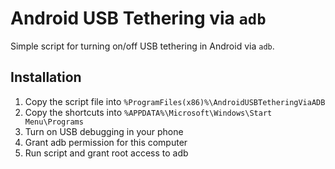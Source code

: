 # Android USB Tethering via `adb`
Simple script for turning on/off USB tethering in Android via `adb`.

## Installation
1. Copy the script file into `%ProgramFiles(x86)%\AndroidUSBTetheringViaADB`
1. Copy the shortcuts into `%APPDATA%\Microsoft\Windows\Start Menu\Programs`
1. Turn on USB debugging in your phone
1. Grant adb permission for this computer
1. Run script and grant root access to adb
